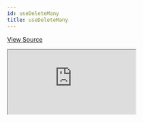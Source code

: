 ```yaml
---
id: useDeleteMany
title: useDeleteMany
---
```


[View Source](https://github.com/pankod/refine/tree/master/examples/useDeleteMany)

<iframe src="https://codesandbox.io/embed/refine-use-delete-many-example-mvmyq?autoresize=1&fontsize=14&module=%2Fsrc%2Fpages%2Fposts%2Flist.tsx&theme=dark&view=preview"
  style={{width: "100%", height:"80vh", border: "0px", borderRadius: "8px", overflow:"hidden"}}
  title="refine-use-delete-many-example"
  allow="accelerometer; ambient-light-sensor; camera; encrypted-media; geolocation; gyroscope; hid; microphone; midi; payment; usb; vr; xr-spatial-tracking"
  sandbox="allow-forms allow-modals allow-popups allow-presentation allow-same-origin allow-scripts"
></iframe>